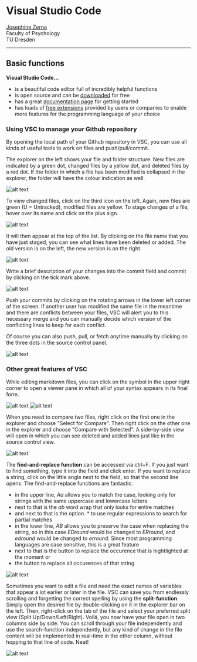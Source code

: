 # Visual Studio Code

[Josephine Zerna](mailto:josephine.zerna@tu-dresden.de)<br>
Faculty of Psychology<br>
TU Dresden

---

<!-- AS: I am not sure whether this manual is best located under Analysis/Software/ because we also use this tool for, e.g., writing articles, editing BibTeX files etc. https://tenor.com/view/we-can-discuss-that-we-can-talk-about-it-discussion-star-talk-gif-star-talk-radio-show-gif-13496462 -->   

## Basic functions

**Visual Studio Code...**

* is a beautiful code editor full of incredibly helpful functions
* is open source and can be [downloaded](https://code.visualstudio.com/download) for free
* has a great [documentation page](https://code.visualstudio.com/docs) for getting started
* has loads of [free extensions](https://marketplace.visualstudio.com/VSCode) provided by users or companies to enable more features for the programming language of your choice

### Using VSC to manage your Github repository

By opening the local path of your Github repository in VSC, you can use all kinds of useful tools to work on files and push/pull/commit.

The explorer on the left shows your file and folder structure.
New files are indicated by a green dot, changed files by a yellow dot, and deleted files by a red dot.
If the folder in which a file has been modified is collapsed in the explorer, the folder will have the colour indication as well.

![alt text](Resources/VSC_Explorer.PNG)

To view changed files, click on the third icon on the left.
Again, new files are green (U = Untracked), modified files are yellow.
To stage changes of a file, hover over its name and click on the plus sign.

![alt text](Resources/VSC_StageChanges.PNG)

It will then appear at the top of the list.
By clicking on the file name that you have just staged, you can see what lines have been deleted or added.
The old version is on the left, the new version is on the right.

![alt text](Resources/VSC_SeeChanges.PNG)

Write a brief description of your changes into the commit field and commit by clicking on the tick mark above.

![alt text](Resources/VSC_Commit.PNG)

Push your commits by clicking on the rotating arrows in the lower left corner of the screen.
If another user has modified the same file in the meantime and there are conflicts between your files, VSC will alert you to this necessary merge and you can manually decide which version of the conflicting lines to keep for each conflict.

Of course you can also push, pull, or fetch anytime manually by clicking on the three dots in the source control panel.

![alt text](Resources/VSC_Fetch.PNG)

### Other great features of VSC

While editing markdown files, you can click on the symbol in the upper right corner to open a viewer pane in which all of your syntax appears in its final form.

![alt text](Resources/VSC_Viewer.PNG)
![alt text](Resources/VSC_Viewermode.PNG)

When you need to compare two files, right click on the first one in the explorer and choose "Select for Compare".
Then right click on the other one in the explorer and choose "Compare with Selected".
A side-by-side view will open in which you can see deleted and added lines just like in the source control view.

![alt text](Resources/VSC_FileComparison.PNG)

The **find-and-replace function** can be accessed via ctrl+F.
If you just want to find something, type it into the field and click enter.
If you want to replace a string, click on the little angle next to the field, so that the second line opens.
The find-and-replace functions are fantastic:
* in the upper line, *Aa* allows you to match the case, looking only for strings with the same uppercase and lowercase letters
* next to that is the *ab* word wrap that only looks for entire matches
* and next to that is the option *.** to use regular expressions to search for partial matches
* in the lower line, *AB* allows you to preserve the case when replacing the string, so in this case *EDround* would be changed to *ERround*, and *edround* would be changed to *erround*. Since most programming languages are case sensitive, this is a great feature
* next to that is the button to replace the occurence that is hightlighted at the moment or
* the button to replace all occurences of that string

![alt text](Resources/VSC_Preserve.PNG)

Sometimes you want to edit a file and need the exact names of variables that appear a lot earlier or later in the file.
VSC can save you from endlessly scrolling and forgetting the correct spelling by using the **split-function**.
Simply open the desired file by double-clicking on it in the explorer bar on the left.
Then, right-click on the tab of the file and select your preferred split view (Split Up/Down/Left/Right).
Voilá, you now have your file open in two columns side by side.
You can scroll through your file independently and use the search-function independently, but any kind of change in the file content will be implemented in real-time in the other column, without hopping to that line of code.
Neat!

![alt text](Resources/VSC_Split.PNG)
